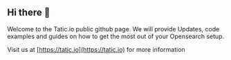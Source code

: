 ## Hi there 👋

Welcome to the Tatic.io public github page.
We will provide Updates, code examples and guides on how to get the most out of your Opensearch setup.

Visit us at [https://tatic.io](https://tatic.io) for more information
